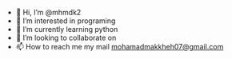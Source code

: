 - 👋 Hi, I’m @mhmdk2
- 👀 I’m interested in programing 
- 🌱 I’m currently learning python
- 💞️ I’m looking to collaborate on 
- 📫 How to reach me my mail mohamadmakkheh07@gmail.com

<!---
mhmdk2/mhmdk2 is a ✨ special ✨ repository because its `README.md` (this file) appears on your GitHub profile.
You can click the Preview link to take a look at your changes.
--->
